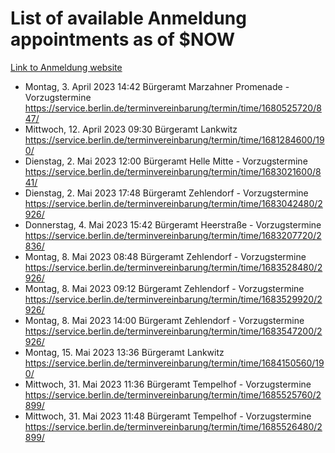 # List of available Anmeldung appointments as of $NOW
[Link to Anmeldung website](https://service.berlin.de/terminvereinbarung/termin/tag.php?termin=1&anliegen[]=120686&dienstleisterlist=122210,122217,327316,122219,327312,122227,327314,122231,327346,122243,327348,122254,122252,329742,122260,329745,122262,329748,122271,327278,122273,327274,122277,327276,330436,122280,327294,122282,327290,122284,327292,122291,327270,122285,327266,122286,327264,122296,327268,150230,329760,122297,327286,122294,327284,122312,329763,122314,329775,122304,327330,122311,327334,122309,327332,317869,122281,327352,122279,329772,122283,122276,327324,122274,327326,122267,329766,122246,327318,122251,327320,122257,327322,122208,327298,122226,327300&herkunft=http%3A%2F%2Fservice.berlin.de%2Fdienstleistung%2F120686%2F)
- Montag, 3. April 2023 14:42 Bürgeramt Marzahner Promenade - Vorzugstermine https://service.berlin.de/terminvereinbarung/termin/time/1680525720/847/
- Mittwoch, 12. April 2023 09:30 Bürgeramt Lankwitz https://service.berlin.de/terminvereinbarung/termin/time/1681284600/190/
- Dienstag, 2. Mai 2023 12:00 Bürgeramt Helle Mitte - Vorzugstermine https://service.berlin.de/terminvereinbarung/termin/time/1683021600/841/
- Dienstag, 2. Mai 2023 17:48 Bürgeramt Zehlendorf - Vorzugstermine https://service.berlin.de/terminvereinbarung/termin/time/1683042480/2926/
- Donnerstag, 4. Mai 2023 15:42 Bürgeramt Heerstraße - Vorzugstermine https://service.berlin.de/terminvereinbarung/termin/time/1683207720/2836/
- Montag, 8. Mai 2023 08:48 Bürgeramt Zehlendorf - Vorzugstermine https://service.berlin.de/terminvereinbarung/termin/time/1683528480/2926/
- Montag, 8. Mai 2023 09:12 Bürgeramt Zehlendorf - Vorzugstermine https://service.berlin.de/terminvereinbarung/termin/time/1683529920/2926/
- Montag, 8. Mai 2023 14:00 Bürgeramt Zehlendorf - Vorzugstermine https://service.berlin.de/terminvereinbarung/termin/time/1683547200/2926/
- Montag, 15. Mai 2023 13:36 Bürgeramt Lankwitz https://service.berlin.de/terminvereinbarung/termin/time/1684150560/190/
- Mittwoch, 31. Mai 2023 11:36 Bürgeramt Tempelhof - Vorzugstermine https://service.berlin.de/terminvereinbarung/termin/time/1685525760/2899/
- Mittwoch, 31. Mai 2023 11:48 Bürgeramt Tempelhof - Vorzugstermine https://service.berlin.de/terminvereinbarung/termin/time/1685526480/2899/
